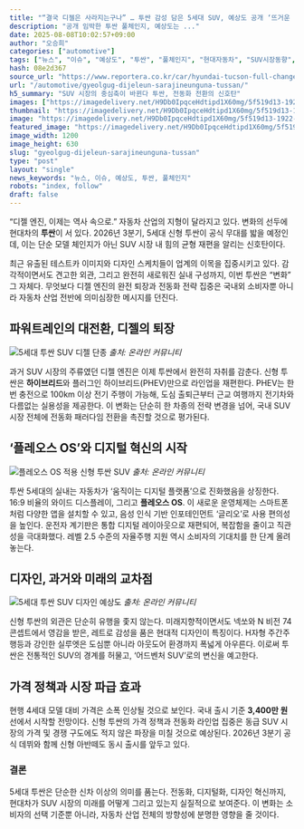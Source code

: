 ```yaml
---
title: "“결국 디젤은 사라지는구나” … 투싼 감성 담은 5세대 SUV, 예상도 공개 ‘뜨거운 반응’"
description: "공개 임박한 투싼 풀체인지, 예상도는 ..."
date: 2025-08-08T10:02:57+09:00
author: "오승희"
categories: ["automotive"]
tags: ["뉴스", "이슈", "예상도", "투싼", "풀체인지", "현대자동차", "SUV시장동향", "하이브리드전환"]
hash: 08e2d367
source_url: "https://www.reportera.co.kr/car/hyundai-tucson-full-change-rendering-2/"
url: "/automotive/gyeolgug-dijeleun-sarajineunguna-tussan/"
h5_summary: "SUV 시장의 중심축이 바뀐다 투싼, 전동화 전환의 신호탄"
images: ["https://imagedelivery.net/H9Db0IpqceHdtipd1X60mg/5f519d13-1922-4c4e-a431-7156f680a600/public", "https://imagedelivery.net/H9Db0IpqceHdtipd1X60mg/648bb65b-05ca-469a-4d71-8c6a32c90800/public", "https://imagedelivery.net/H9Db0IpqceHdtipd1X60mg/b60acb91-dc6d-4d0e-0566-f69529f90300/public", "https://imagedelivery.net/H9Db0IpqceHdtipd1X60mg/c1f774ca-fb23-4f54-6ddb-be5506d4c400/public"]
thumbnail: "https://imagedelivery.net/H9Db0IpqceHdtipd1X60mg/5f519d13-1922-4c4e-a431-7156f680a600/public"
image: "https://imagedelivery.net/H9Db0IpqceHdtipd1X60mg/5f519d13-1922-4c4e-a431-7156f680a600/public"
featured_image: "https://imagedelivery.net/H9Db0IpqceHdtipd1X60mg/5f519d13-1922-4c4e-a431-7156f680a600/public"
image_width: 1200
image_height: 630
slug: "gyeolgug-dijeleun-sarajineunguna-tussan"
type: "post"
layout: "single"
news_keywords: "뉴스, 이슈, 예상도, 투싼, 풀체인지"
robots: "index, follow"
draft: false
---
```


“디젤 엔진, 이제는 역사 속으로.” 자동차 산업의 지형이 달라지고 있다. 변화의 선두에 현대차의 **투싼**이 서 있다. 2026년 3분기, 5세대 신형 투싼이 공식 무대를 밟을 예정인데, 이는 단순 모델 체인지가 아닌 SUV 시장 내 힘의 균형 재편을 알리는 신호탄이다.

최근 유출된 테스트카 이미지와 디자인 스케치들이 업계의 이목을 집중시키고 있다. 감각적이면서도 견고한 외관, 그리고 완전히 새로워진 실내 구성까지, 이번 투싼은 “변화” 그 자체다. 무엇보다 디젤 엔진의 완전 퇴장과 전동화 전략 집중은 국내외 소비자뿐 아니라 자동차 산업 전반에 의미심장한 메시지를 던진다.

## 파워트레인의 대전환, 디젤의 퇴장

![5세대 투싼 SUV 디젤 단종](https://imagedelivery.net/H9Db0IpqceHdtipd1X60mg/648bb65b-05ca-469a-4d71-8c6a32c90800/public)
*출처: 온라인 커뮤니티*


과거 SUV 시장의 주류였던 디젤 엔진은 이제 투싼에서 완전히 자취를 감춘다. 신형 투싼은 **하이브리드**와 플러그인 하이브리드(PHEV)만으로 라인업을 재편한다. PHEV는 한 번 충전으로 100km 이상 전기 주행이 가능해, 도심 출퇴근부터 근교 여행까지 전기차와 다름없는 실용성을 제공한다. 이 변화는 단순히 한 차종의 전략 변경을 넘어, 국내 SUV 시장 전체에 전동화 패러다임 전환을 촉진할 것으로 평가된다.

## ‘플레오스 OS’와 디지털 혁신의 시작

![플레오스 OS 적용 신형 투싼 SUV](https://imagedelivery.net/H9Db0IpqceHdtipd1X60mg/b60acb91-dc6d-4d0e-0566-f69529f90300/public)
*출처: 온라인 커뮤니티*


투싼 5세대의 실내는 자동차가 ‘움직이는 디지털 플랫폼’으로 진화했음을 상징한다. 16:9 비율의 와이드 디스플레이, 그리고 **플레오스 OS**. 이 새로운 운영체제는 스마트폰처럼 다양한 앱을 설치할 수 있고, 음성 인식 기반 인포테인먼트 ‘글리오’로 사용 편의성을 높인다. 운전자 계기판은 통합 디지털 레이아웃으로 재편되어, 복잡함을 줄이고 직관성을 극대화했다. 레벨 2.5 수준의 자율주행 지원 역시 소비자의 기대치를 한 단계 올려놓는다.

## 디자인, 과거와 미래의 교차점

![5세대 투싼 SUV 디자인 예상도](https://imagedelivery.net/H9Db0IpqceHdtipd1X60mg/c1f774ca-fb23-4f54-6ddb-be5506d4c400/public)
*출처: 온라인 커뮤니티*


신형 투싼의 외관은 단순히 유행을 좇지 않는다. 미래지향적이면서도 넥쏘와 N 비전 74 콘셉트에서 영감을 받은, 레트로 감성을 품은 현대적 디자인이 특징이다. H자형 주간주행등과 강인한 실루엣은 도심뿐 아니라 아웃도어 환경까지 폭넓게 아우른다. 이로써 투싼은 전통적인 SUV의 경계를 허물고, ‘어드벤처 SUV’로의 변신을 예고한다.

## 가격 정책과 시장 파급 효과

현행 4세대 모델 대비 가격은 소폭 인상될 것으로 보인다. 국내 출시 기준 **3,400만 원** 선에서 시작할 전망이다. 신형 투싼의 가격 정책과 전동화 라인업 집중은 동급 SUV 시장의 가격 및 경쟁 구도에도 적지 않은 파장을 미칠 것으로 예상된다. 2026년 3분기 공식 데뷔와 함께 신형 아반떼도 동시 출시를 앞두고 있다.

### 결론

5세대 투싼은 단순한 신차 이상의 의미를 품는다. 전동화, 디지털화, 디자인 혁신까지, 현대차가 SUV 시장의 미래를 어떻게 그리고 있는지 실질적으로 보여준다. 이 변화는 소비자의 선택 기준뿐 아니라, 자동차 산업 전체의 방향성에 분명한 영향을 줄 것이다.
